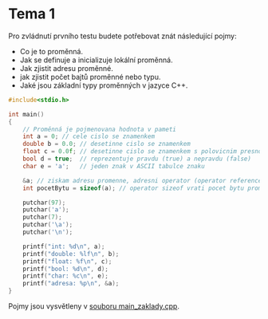 # Tema 1

Pro zvládnutí prvního testu budete potřebovat znát následující pojmy:

- Co je to proměnná.
- Jak se definuje a inicializuje lokální proměnná.
- Jak zjistit adresu proměnné.
- jak zjistit počet bajtů proměnné nebo typu.
- Jaké jsou základní typy proměnných v jazyce C++.

```C
#include<stdio.h>

int main()
{
	// Proměnná je pojmenovana hodnota v pameti
	int a = 0; // cele cislo se znamenkem
	double b = 0.0; // desetinne cislo se znamenkem
	float c = 0.0f; // desetinne cislo se znamenkem s polovicnim presnosti proti double
	bool d = true;  // reprezentuje pravdu (true) a nepravdu (false)
	char e = 'a';   // jeden znak v ASCII tabulce znaku

	&a; // ziskam adresu promenne, adresni operator (operator reference)
	int pocetBytu = sizeof(a); // operator sizeof vrati pocet bytu promenne nebo typu

	putchar(97);
	putchar('a');
	putchar(7);
	putchar('\a');
	putchar('\n');

	printf("int: %d\n", a);
	printf("double: %lf\n", b);
	printf("float: %f\n", c);
	printf("bool: %d\n", d);
	printf("char: %c\n", e);
	printf("adresa: %p\n", &a);
}
```
Pojmy jsou vysvětleny v [souboru main_zaklady.cpp](main_zaklady.cpp).

